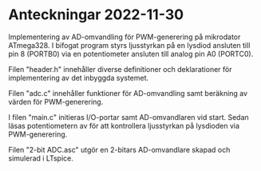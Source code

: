 # Anteckningar 2022-11-30
Implementering av AD-omvandling för PWM-generering på mikrodator ATmega328. I bifogat program styrs ljusstyrkan 
på en lysdiod ansluten till pin 8 (PORTB0) via en potentiometer ansluten till analog pin A0 (PORTC0). 

Filen "header.h" innehåller diverse definitioner och deklarationer för implementering av det inbyggda systemet.

Filen "adc.c" innehåller funktioner för AD-omvandling samt beräkning av värden för PWM-generering.

I filen "main.c" initieras I/O-portar samt AD-omvandlaren vid start.
Sedan läsas potentiometern av för att kontrollera ljusstyrkan på lysdioden via PWM-generering.

Filen "2-bit ADC.asc" utgör en 2-bitars AD-omvandlare skapad och simulerad i LTspice.
